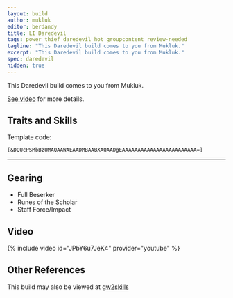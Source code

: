```yaml
---
layout: build
author: mukluk
editor: berdandy
title: LI Daredevil
tags: power thief daredevil hot groupcontent review-needed
tagline: "This Daredevil build comes to you from Mukluk."
excerpt: "This Daredevil build comes to you from Mukluk."
spec: daredevil
hidden: true
---
```


This Daredevil build comes to you from Mukluk.

[See video](https://www.youtube.com/watch?v=JPbY6u7JeK4) for more details.

## Traits and Skills

Template code:

`[&DQUcPSMbBzUMAQAAWAEAADMBAABXAQAADgEAAAAAAAAAAAAAAAAAAAAAAAA=]`

---

<div
  data-armory-embed='skills'
  data-armory-ids='13027,13064,13046,13062,13132'
>
</div>
<div
  data-armory-embed='specializations'
  data-armory-ids='28,35,7'
  data-armory-28-traits='1245,1704,1269'
  data-armory-35-traits='1268,1272,1904'
  data-armory-7-traits='1933,1884,2047'
>
</div>


## Gearing

- Full Beserker
- Runes of the Scholar
- Staff Force/Impact


## Video
{% include video id="JPbY6u7JeK4" provider="youtube" %}

## Other References

This build may also be viewed at [gw2skills](http://gw2skills.net/editor/?PaUAYlFwyYYsL2JO6LbtaA-zRIYRUwXG1mAVUA2OA-e)
